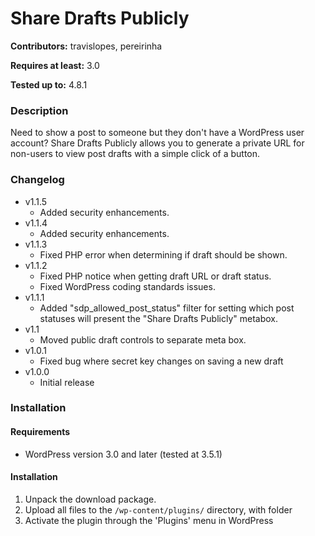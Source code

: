 # Share Drafts Publicly
**Contributors:** travislopes, pereirinha

**Requires at least:** 3.0

**Tested up to:** 4.8.1

### Description
Need to show a post to someone but they don't have a WordPress user account? Share Drafts Publicly allows you to generate a private URL for non-users to view post drafts with a simple click of a button.

### Changelog
* v1.1.5
	* Added security enhancements.
* v1.1.4
	* Added security enhancements.
* v1.1.3
	* Fixed PHP error when determining if draft should be shown.
* v1.1.2
	* Fixed PHP notice when getting draft URL or draft status.
	* Fixed WordPress coding standards issues.
* v1.1.1
	* Added "sdp_allowed_post_status" filter for setting which post statuses will present the "Share Drafts Publicly" metabox.
* v1.1
	* Moved public draft controls to separate meta box.
* v1.0.1
	* Fixed bug where secret key changes on saving a new draft
* v1.0.0
	* Initial release

### Installation
#### Requirements
* WordPress version 3.0 and later (tested at 3.5.1)

#### Installation
1. Unpack the download package.
1. Upload all files to the `/wp-content/plugins/` directory, with folder
1. Activate the plugin through the 'Plugins' menu in WordPress
